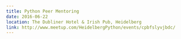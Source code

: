 ```yaml
---
title: Python Peer Mentoring
date: 2016-06-22
location: The Dubliner Hotel & Irish Pub, Heidelberg
link: http://www.meetup.com/HeidelbergPython/events/cpbfslyvjbdc/
---
```

